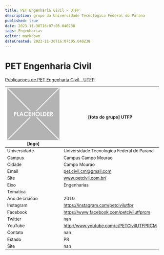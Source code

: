 ```yaml
---
title: PET Engenharia Civil - UTFP
description: grupo da Universidade Tecnologica Federal do Parana
published: true
date: 2023-11-30T16:07:05.040238
tags: Engenharias
editor: markdown
dateCreated: 2023-11-30T16:07:05.040238
---
```


# PET Engenharia Civil

[Publicacoes de PET Engenharia Civil - UTFP](/atividade/17PETEngenhariaCivilUTFP/feed.md)

| ![placeholder.png](/placeholder.png) [logo] | [foto do grupo] UTFP         |
| ------------------------------------------- | ------------------------------------------------- |
| Universidade                                | Universidade Tecnologica Federal do Parana      |
| Campus                                      | Campus Campo Mourao            |
| Cidade                                      | Campo Mourao             |
| Email                                       | pet.civil.cm@gmail.com             |
| Site                                        | www.petcivil.com.br/              |
| Eixo                                        | Engenharias              |
| Tematica                                    |           |
| Ano de criacao                              | 2010        |
| Instagram                                   | https://instagram.com/petcivilutfpr         |
| Facebook                                    | https://www.facebook.com/petcivilutfprcm          |
| Twitter                                     | nan           |
| YouTube                                     | http://www.youtube.com/c/PETCivilUTFPRCM           |
| Contato                                     | nan         |
| Estado                                      |  PR            |
| Site                                        | nan |
